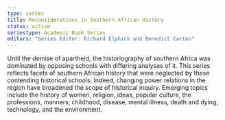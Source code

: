 ```yaml
---
type: series
title: Reconsiderations in Southern African History
status: active
seriestype: Academic Book Series
editors: "Series Editor: Richard Elphick and Benedict Carton"
---
```

Until the demise of apartheid, the historiography of southern Africa was dominated by opposing schools with differing analyses of it. This series reflects facets of southern African history that were neglected by these contending historical schools. Indeed, changing power relations in the region have broadened the scope of historical inquiry. Emerging topics include the history of women, religion, ideas, popular culture, the professions, manners, childhood, disease, mental illness, death and dying, technology, and the environment.